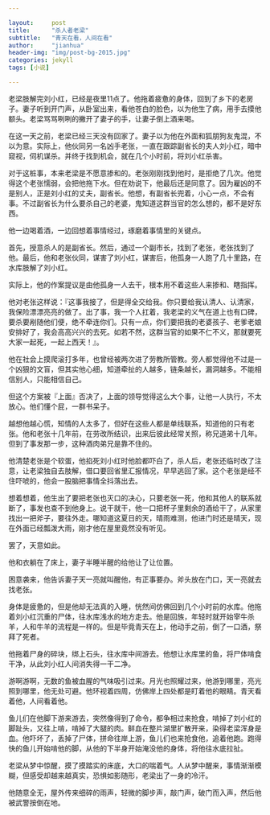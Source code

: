 ```yaml
---

layout:     post
title:      "杀人者老梁"
subtitle:   "青天在看，人间在看"
author:     "jianhua"
header-img: "img/post-bg-2015.jpg"
categories: jekyll
tags: [小说]

---
```


老梁肢解完刘小红，已经是夜里11点了。他拖着疲惫的身体，回到了乡下的老房子。妻子听到开门声，从卧室出来，看他苍白的脸色，以为他生了病，用手去摸他额头。老梁骂骂咧咧的撇开了妻子的手，让妻子倒上酒来喝。

在这一天之前，老梁已经三天没有回家了。妻子以为他在外面和狐朋狗友鬼混，不以为意。实际上，他伙同另一名凶手老张，一直在跟踪副省长的夫人刘小红，暗中窥视，伺机谋杀。并终于找到机会，就在几个小时前，将刘小红杀害。

对于这桩事，本来老梁是不愿意掺和的。老张刚刚找到他时，是拒绝了几次。他觉得这个老张懦弱，会把他拖下水。但在劝说下，他最后还是同意了。因为雇凶的不是别人，正是刘小红的丈夫，副省长。他想，有副省长兜着，小心一点，不会有事。不过副省长为什么要杀自己的老婆，鬼知道这群当官的怎么想的，都不是好东西。

他一边喝着酒，一边回想着事情经过，琢磨着事情里的关键点。

首先，授意杀人的是副省长。然后，通过一个副市长，找到了老张，老张找到了他。最后，他和老张伙同，谋害了刘小红，谋害后，他孤身一人跑了几十里路，在水库肢解了刘小红。

实际上，他的作案提议是由他孤身一人去干，根本用不着这些人来掺和、瞎指挥。

他对老张这样说：『这事我接了，但是得全交给我。你只要给我认清人、认清家，我保险漂漂亮亮的做了。出了事，我一个人扛着，我老梁的义气在道上也有口碑，要杀要剐随他们便，绝不牵连你们。只有一点，你们要把我的老婆孩子、老爹老娘安排好了，我会高高兴兴的去死。如若不然，这群当官的如果不仁不义，那就要死大家一起死，一起上西天！』。

他在社会上摸爬滚打多年，也曾经被两次进了劳教所管教。旁人都觉得他不过是一个凶狠的文盲，但其实他心细，知道牵扯的人越多，链条越长，漏洞越多。不能相信别人，只能相信自己。

但这个方案被『上面』否决了，上面的领导觉得这么大个事，让他一人执行，不太放心。他们懂个屁，一群书呆子。

越想他越心慌，知情的人太多了，但好在这些人都是单线联系，知道他的只有老张。他和老张十几年前，在劳改所结识，出来后彼此经常关照，称兄道弟十几年。但到了事发那一步，这种酒肉弟兄是靠不住的。

他清楚老张是个软蛋，他掐死刘小红时他脸都吓白了，杀人后，老张还临时改了注意，让老梁独自去肢解，借口要回省里汇报情况，早早逃回了家。这个老张是经不住吓唬的，他会一股脑把事情全抖落出去。

想着想着，他生出了要把老张也灭口的决心，只要老张一死，他和其他人的联系就断了，事发也查不到他身上。说干就干，他一口把杯子里剩余的酒给干了，从家里找出一把斧子，要往外走。哪知道这夏日的天，晴雨难测，他进门时还是晴天，现在外面已经瓢泼大雨，刚才他在屋里竟然没有听见。

罢了，天意如此。

他和衣躺在了床上，妻子半睡半醒的给他让了让位置。

困意袭来，他告诉妻子天一亮就叫醒他，有正事要办。斧头放在门口，天一亮就去找老张。

身体是疲惫的，但是他却无法真的入睡，恍然间仿佛回到几个小时前的水库。他拖着刘小红沉重的尸体，往水库浅水的地方走去。他是回族，年轻时就开始宰牛杀羊，人和牛羊的流程是一样的。但是毕竟青天在上，他动手之前，倒了一口酒，祭拜了死者。

他拖着尸身的碎块，绑上石头，往水库中间游去。他想让水库里的鱼，将尸体啃食干净，从此刘小红人间消失得一干二净。

游啊游啊，无数的鱼被血腥的气味吸引过来。月光也照耀过来，他游到哪里，亮光照到哪里，他无处可避。他环视着四周，仿佛岸上四处都是盯着他的眼睛。青天看着他，人间看着他。

鱼儿们在他脚下游来游去，突然像得到了命令，都争相过来抢食，啃掉了刘小红的脚趾头，又往上啃，啃掉了大腿的肉。鲜血在整片湖里扩散开来，染得老梁浑身是血。他吓坏了，丢掉了尸体，拼命往岸上游，鱼儿们也来抢食他，追着他跑。跑得快的鱼儿开始啃他的脚，从他的下半身开始淹没他的身体，将他往水底拉扯。

老梁从梦中惊醒，摸了摸踏实的床底，大口的喘着气。人从梦中醒来，事情渐渐模糊，但感受却越来越真实，恐惧如影随形，老梁出了一身的冷汗。

他随意全无，屋外传来细碎的雨声，轻微的脚步声，敲门声，破门而入声，然后他被武警按倒在地。









